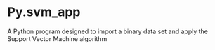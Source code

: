 # Py.svm_app
A Python program designed to import a binary data set and apply the Support Vector Machine algorithm

